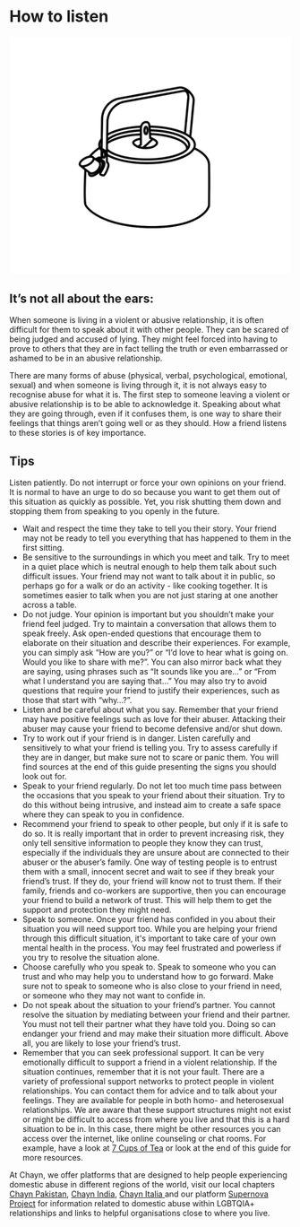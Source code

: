 # How to listen

![](.gitbook/assets/making_a_chayn_chai.gif)

## It’s not all about the ears:

When someone is living in a violent or abusive relationship, it is often difficult for them to speak about it with other people. They can be scared of being judged and accused of lying. They might feel forced into having to prove to others that they are in fact telling the truth or even embarrassed or ashamed to be in an abusive relationship.

There are many forms of abuse \(physical, verbal, psychological, emotional, sexual\) and when someone is living through it, it is not always easy to recognise abuse for what it is. The first step to someone leaving a violent or abusive relationship is to be able to acknowledge it. Speaking about what they are going through, even if it confuses them, is one way to share their feelings that things aren’t going well or as they should. How a friend listens to these stories is of key importance.

## Tips

Listen patiently. Do not interrupt or force your own opinions on your friend. It is normal to have an urge to do so because you want to get them out of this situation as quickly as possible. Yet, you risk shutting them down and stopping them from speaking to you openly in the future.

* Wait and respect the time they take to tell you their story. Your friend may not be ready to tell you everything that has happened to them in the first sitting.
* Be sensitive to the surroundings in which you meet and talk. Try to meet in a quiet place which is neutral enough to help them talk about such difficult issues. Your friend may not want to talk about it in public, so perhaps go for a walk or do an activity - like cooking together. It is sometimes easier to talk when you are not just staring at one another across a table.
* Do not judge. Your opinion is important but you shouldn’t make your friend feel judged. Try to maintain a conversation that allows them to speak freely. Ask open-ended questions that encourage them to elaborate on their situation and describe their experiences. For example, you can simply ask “How are you?” or “I’d love to hear what is going on. Would you like to share with me?”. You can also mirror back what they are saying, using phrases such as “It sounds like you are…” or “From what I understand you are saying that…” You may also try to avoid questions that require your friend to justify their experiences, such as those that start with “why…?”.
* Listen and be careful about what you say. Remember that your friend may have positive feelings such as love for their abuser. Attacking their abuser may cause your friend to become defensive and/or shut down.
* Try to work out if your friend is in danger. Listen carefully and sensitively to what your friend is telling you. Try to assess carefully if they are in danger, but make sure not to scare or panic them. You will find sources at the end of this guide presenting the signs you should look out for.
* Speak to your friend regularly. Do not let too much time pass between the occasions that you speak to your friend about their situation. Try to do this without being intrusive, and instead aim to create a safe space where they can speak to you in confidence.
* Recommend your friend to speak to other people, but only if it is safe to do so. It is really important that in order to prevent increasing risk, they only tell sensitive information to people they know they can trust, especially if the individuals they are unsure about are connected to their abuser or the abuser’s family. One way of testing people is to entrust them with a small, innocent secret and wait to see if they break your friend’s trust. If they do, your friend will know not to trust them. If their family, friends and co-workers are supportive, then you can encourage your friend to build a network of trust. This will help them to get the support and protection they might need.
* Speak to someone. Once your friend has confided in you about their situation you will need support too. While you are helping your friend through this difficult situation, it's important to take care of your own mental health in the process. You may feel frustrated and powerless if you try to resolve the situation alone.
* Choose carefully who you speak to. Speak to someone who you can trust and who may help you to understand how to go forward. Make sure not to speak to someone who is also close to your friend in need, or someone who they may not want to confide in.
* Do not speak about the situation to your friend’s partner. You cannot resolve the situation by mediating between your friend and their partner. You must not tell their partner what they have told you. Doing so can endanger your friend and may make their situation more difficult. Above all, you are likely to lose your friend’s trust.
* Remember that you can seek professional support. It can be very emotionally difficult to support a friend in a violent relationship. If the situation continues, remember that it is not your fault. There are a variety of professional support networks to protect people in violent relationships. You can contact them for advice and to talk about your feelings. They are available for people in both homo- and heterosexual relationships. We are aware that these support structures might not exist or might be difficult to access from where you live and that this is a hard situation to be in. In this case, there might be other resources you can access over the internet, like online counseling or chat rooms. For example, have a look at [7 Cups of Tea](http://www.7cups.com) or look at the end of this guide for more resources.

At Chayn, we offer platforms that are designed to help people experiencing domestic abuse in different regions of the world, visit our local chapters [Chayn Pakistan](http://chaynpakistan.org/), [Chayn India](http://chaynindia.com/), [Chayn Italia ](http://chaynitalia.org/)and our platform [Supernova Project](http://supernovaproject.org/) for information related to domestic abuse within LGBTQIA+ relationships and links to helpful organisations close to where you live.

